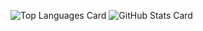 ![Top Languages Card](https://github-readme-stats.vercel.app/api/top-langs/?username=kaheiseki)
![GitHub Stats Card](https://github-readme-stats.vercel.app/api?username=kaheiseki)
